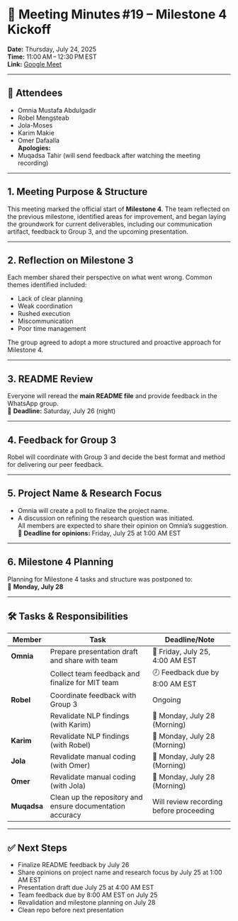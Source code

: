 # 📝 Meeting Minutes #19 – Milestone 4 Kickoff  

**Date:** Thursday, July 24, 2025  
**Time:** 11:00 AM – 12:30 PM EST  
**Link:** [Google Meet](https://meet.google.com/wdg-swcr-dxa)

---

## 👥 Attendees 

- Omnia Mustafa Abdulgadir  
- Robel Mengsteab  
- Jola-Moses  
- Karim Makie  
- Omer Dafaalla  
**Apologies:**
- Muqadsa Tahir (will send feedback after watching the meeting recording)

---

## 1. Meeting Purpose & Structure  

This meeting marked the official start of **Milestone 4**.
The team reflected on the previous milestone, identified areas for improvement,
and began laying the groundwork for current deliverables,
including our communication artifact,
feedback to Group 3, and the upcoming presentation.

---

## 2. Reflection on Milestone 3  

Each member shared their perspective on what went wrong.
Common themes identified included:

- Lack of clear planning  
- Weak coordination  
- Rushed execution  
- Miscommunication  
- Poor time management

The group agreed to adopt a more structured and proactive approach for Milestone 4.

---

## 3. README Review  

Everyone will reread the **main README file** and provide feedback in the WhatsApp group.  
📅 **Deadline:** Saturday, July 26 (night)

---

## 4. Feedback for Group 3  

Robel will coordinate with Group 3 and decide the best
format and method for delivering our peer feedback.

---

## 5. Project Name & Research Focus  

- Omnia will create a poll to finalize the project name.  
- A discussion on refining the research question was initiated.  
All members are expected to share their opinion on Omnia’s suggestion.  
📅 **Deadline for opinions:** Friday, July 25 at 1:00 AM EST

---

## 6. Milestone 4 Planning  

Planning for Milestone 4 tasks and structure was postponed to:  
📅 **Monday, July 28**

---

## 🛠 Tasks & Responsibilities

| Member      | Task                                                        | Deadline/Note                           |
|-------------|-------------------------------------------------------------|-----------------------------------------|
| **Omnia**   | Prepare presentation draft and share with team              | 📅 Friday, July 25, 4:00 AM EST         |
|             | Collect team feedback and finalize for MIT team             | 🕗 Feedback due by 8:00 AM EST          |
| **Robel**   | Coordinate feedback with Group 3                            | Ongoing                                 |
|             | Revalidate NLP findings (with Karim)                        | 📅 Monday, July 28 (Morning)            |
| **Karim**   | Revalidate NLP findings (with Robel)                        | 📅 Monday, July 28 (Morning)            |
| **Jola**    | Revalidate manual coding (with Omer)                        | 📅 Monday, July 28 (Morning)            |
| **Omer**    | Revalidate manual coding (with Jola)                        | 📅 Monday, July 28 (Morning)            |
| **Muqadsa** | Clean up the repository and ensure documentation accuracy   | Will review recording before proceeding |

---

## ✅ Next Steps  

- Finalize README feedback by July 26  
- Share opinions on project name and research focus by July 25 at 1:00 AM EST  
- Presentation draft due July 25 at 4:00 AM EST  
- Team feedback due by 8:00 AM EST on July 25  
- Revalidation and milestone planning on July 28  
- Clean repo before next presentation
